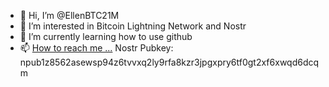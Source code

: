 - 👋 Hi, I’m @EllenBTC21M
- 👀 I’m interested in Bitcoin Lightning Network and Nostr
- 🌱 I’m currently learning how to use github
- 📫 [How to reach me ...](https://keybase.io/ellenjoseph)
Nostr Pubkey: npub1z8562asewsp94z6tvvxq2ly9rfa8kzr3jpgxpry6tf0gt2xf6xwqd6dcqm

<!---
EllenBTC21M/EllenBTC21M is a ✨ special ✨ repository because its `README.md` (this file) appears on your GitHub profile.
You can click the Preview link to take a look at your changes.
--->
